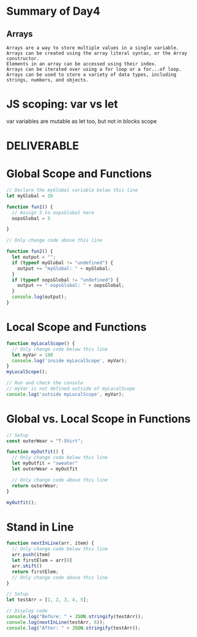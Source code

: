 

# Summary of Day4


## Arrays

    Arrays are a way to store multiple values in a single variable.
    Arrays can be created using the array literal syntax, or the Array constructor.
    Elements in an array can be accessed using their index.
    Arrays can be iterated over using a for loop or a for...of loop.
    Arrays can be used to store a variety of data types, including strings, numbers, and objects.
# JS scoping: var vs let
var variables are mutable as let too, but not in blocks scope

# DELIVERABLE

# Global Scope and Functions	
```javascript
// Declare the myGlobal variable below this line
let myGlobal = 10

function fun1() {
  // Assign 5 to oopsGlobal here
  oopsGlobal = 5

}

// Only change code above this line

function fun2() {
  let output = "";
  if (typeof myGlobal != "undefined") {
    output += "myGlobal: " + myGlobal;
  }
  if (typeof oopsGlobal != "undefined") {
    output += " oopsGlobal: " + oopsGlobal;
  }
  console.log(output);
}
```
# Local Scope and Functions	
```javascript
function myLocalScope() {
  // Only change code below this line
  let myVar = 100
  console.log('inside myLocalScope', myVar);
}
myLocalScope();

// Run and check the console
// myVar is not defined outside of myLocalScope
console.log('outside myLocalScope', myVar);
```
# Global vs. Local Scope in Functions	
```javascript
// Setup
const outerWear = "T-Shirt";

function myOutfit() {
  // Only change code below this line
  let myOutfit = "sweater"
  let outerWear = myOutfit

  // Only change code above this line
  return outerWear;
}

myOutfit();
```
# Stand in Line	
```javascript
function nextInLine(arr, item) {
  // Only change code below this line
  arr.push(item)
  let firstElem = arr[0]
  arr.shift()
  return firstElem;
  // Only change code above this line
}

// Setup
let testArr = [1, 2, 3, 4, 5];

// Display code
console.log("Before: " + JSON.stringify(testArr));
console.log(nextInLine(testArr, 6));
console.log("After: " + JSON.stringify(testArr));
```